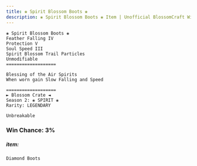 ```yaml
---
title: ❀ Spirit Blossom Boots ❀
description: ❀ Spirit Blossom Boots ❀ Item | Unofficial BlossomCraft Wiki
---
```

```
❀ Spirit Blossom Boots ❀
Feather Falling IV
Protection V
Soul Speed III
Spirit Blossom Trail Particles
Unmodifiable
===================

Blessing of the Air Spirits
When worn gain Slow Falling and Speed

===================
► Blossom Crate ◄
Season 2: ❀ SPIRIT ❀
Rarity: LEGENDARY

Unbreakable
```
### Win Chance: 3%

##### item:
`Diamond Boots`